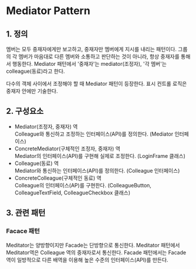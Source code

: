# Mediator Pattern
## 1. 정의
멤버는 모두 중재자에게만 보고하고, 중재자만 멤버에게 지시를 내리는 패턴이다.
그룹의 각 멤버가 마음대로 다른 멤버와 소통하고 판단하는 것이 아니라, 항상 중재자를 통해서 행동한다. 
Mediator 패턴에서 '중재자'는 mediator(조정자), '각 멤버'는 colleague(동료)라고 한다.

다수의 객체 사이에서 조정해야 할 때 Mediator 패턴이 등장한다. 
표시 컨트롤 로직은 중재자 안에만 기술한다.

## 2. 구성요소
- Mediator(조정자, 중재자) 역<br>
Colleague와 통신하고 조정하는 인터페이스(API)를 정의한다. (Mediator 인터페이스)
- ConcreteMediator(구체적인 조정자, 중재자) 역<br>
Mediator의 인터페이스(API)를 구현해 실제로 조정한다. (LoginFrame 클래스)
- Colleague(동료) 역<br>
Mediator와 통신하는 인터페이스(API)를 정의한다. (Colleague 인터페이스)
- ConcreteColleague(구체적인 동료) 역<br>
Colleague의 인터페이스(AP)를 구현한다. (ColleagueButton, ColleagueTextField, ColleagueCheckbox 클래스)

## 3. 관련 패턴
### Facace 패턴
Meditator는 양방향이지만 Facade는 단방향으로 통신한다.
Meditator 패턴에서 Meditator역은 Colleague 역의 중재자로서 통신한다.
Facade 패턴에서는 Facade 역이 일방적으로 다른 배역을 이용해 높은 수준의 인터페이스(API)를 만든다.